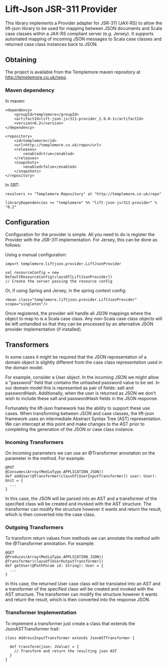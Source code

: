 # Lift-Json JSR-311 Provider #

This library implements a Provider adapter for JSR-311 (JAX-RS) to allow the lift-json library to be used for mapping between JSON documents and Scala case classes within a JAX-RS compliant server (e.g. Jersey). It supports automated mapping of incoming JSON messages to Scala case classes and returned case class instances back to JSON.

## Obtaining ##

The project is available from the Templemore maven repository at http://templemore.co.uk/repo.

### Maven dependency ###

In maven:

    <dependency>
        <groupId>templemore</groupId>
        <artifactId>lift-json-jsr311-provider_2.9.0-1</artifactId>
        <version>0.2</version>
    </dependency>

    <repository>
        <id>templemore</id>
        <url>http://templemore.co.uk/repo</url>
        <releases>
            <enabled>true</enabled>
        </releases>
        <snapshots>
            <enabled>false</enabled>
        </snapshots>
    </repository>

In SBT:

    resolvers += "Templemore Repository" at "http://templemore.co.uk/repo"

    libraryDependencies += "templemore" %% "lift-json-jsr311-provider" % "0.2"

## Configuration ##

Configuration for the provider is simple. All you need to do is register the Provider with the JSR-311 implementation. For Jersey, this can be done as follows:

Using a manual configuration:

    import templemore.liftjson.provider.LiftJsonProvider

    val resourceConfig = new DefaultResourceConfig(classOf[LiftJsonProvider])
    // Create the server passing the resource config

Or, if using Spring and Jersey, in the spring context config:

    <bean class="templemore.liftjson.provider.LiftJsonProvider" scope="singleton"/>

Once registered, the provider will handle all JSON mappings where the object to map to is a Scala case class. Any non-Scala case class objects will be left unhandled so that they can be processed by an alternative JSON provider implementation (if installed).

## Transformers ##

In some cases it might be required that the JSON representation of a domain object is slightly different from the case class representation used in the domain model.

For example, consider a User object. In the incoming JSON we might allow a "password" field that contains the unhashed password value to be set. In our domain model this is represented as pair of fields: salt and passwordHash. Additionally, when the user is returned as JSON we don't wish to include these salt and passwordHash fields in the JSON response.

Fortunately the lift-json framework has the ability to support these use cases. When transforming between JSON and case classes, the lift-json framework uses an intermediate Abstract Syntax Tree (AST) representation. We can intercept at this point and make changes to the AST prior to completing the generation of the JSON or case class instance.

### Incoming Transformers ###

On incoming parameters we can use an @Transformer annotation on the parameter in the method. For example:

    @PUT
    @Consumes(Array(MediaType.APPLICATION_JSON))
    def addUser(@Transformer(classOf[UserInputTransformer]) user: User): Unit = {
      ...
    }

In this case, the JSON will be parsed into an AST and a transformer of the specified class will be created and invoked with the AST structure. The transformer can modify the structure however it wants and return the result, which is then converted into the case class.

### Outgoing Transformers ###

To transform return values from methods we can annotate the method with the @Transformer annotation. For example:

    @GET
    @Produces(Array(MediaType.APPLICATION_JSON))
    @Transformer(classOf[UserOutputTransformer])
    def getUser(@PathParam id: String): User = {
      ...
    }

In this case, the returned User case class will be translated into an AST and a transformer of the specified class will be created and invoked with the AST structure. The transformer can modify the structure however it wants and return the result, which is then converted into the response JSON.

### Transformer Implementation ###

To implement a transformer just create a class that extends the JsonASTTransformer trait:

    class AddressInputTransformer extends JsonASTTransformer {

      def transform(json: JValue) = {
        // Transform and return the resulting json AST
      }
    }

